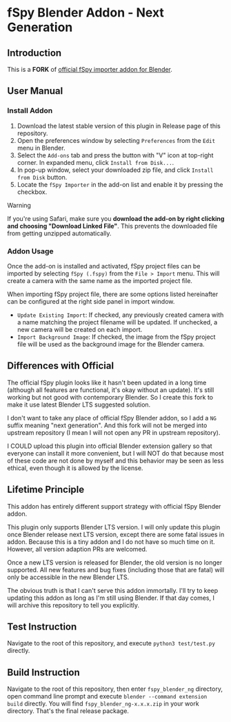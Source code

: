 # fSpy Blender Addon - Next Generation

## Introduction

This is a **FORK** of [official fSpy importer addon for Blender](https://github.com/stuffmatic/fSpy-Blender).

## User Manual

### Install Addon

1. Download the latest stable version of this plugin in Release page of this repository.
1. Open the preferences window by selecting `Preferences` from the `Edit` menu in Blender.
1. Select the `Add-ons` tab and press the button with "V" icon at top-right corner. In expanded menu, click `Install from Disk...`.
1. In pop-up window, select your downloaded zip file, and click `Install from Disk` button.
1. Locate the `fSpy Importer` in the add-on list and enable it by pressing the checkbox.

> [!WARNING]  
> If you're using Safari, make sure you __download the add-on by right clicking and choosing "Download Linked File"__. This prevents the downloaded file from getting unzipped automatically.

### Addon Usage

Once the add-on is installed and activated, fSpy project files can be imported by selecting `fSpy (.fspy)` from the `File > Import` menu. This will create a camera with the same name as the imported project file.

When importing fSpy project file, there are some options listed hereinafter can be configured at the right side panel in import window.

* `Update Existing Import`: If checked, any previously created camera with a name matching the project filename will be updated. If unchecked, a new camera will be created on each import. 
* `Import Background Image`: If checked, the image from the fSpy project file will be used as the background image for the Blender camera.

## Differences with Official

The official fSpy plugin looks like it hasn't been updated in a long time (although all features are functional, it's okay without an update). It's still working but not good with contemporary Blender. So I create this fork to make it use latest Blender LTS suggested solution.

I don't want to take any place of official fSpy Blender addon, so I add a `NG` suffix meaning "next generation". And this fork will not be merged into upstream repository (I mean I will not open any PR in upstream repository).

I COULD upload this plugin into official Blender extension gallery so that everyone can install it more convenient, but I will NOT do that because most of these code are not done by myself and this behavior may be seen as less ethical, even though it is allowed by the license.

## Lifetime Principle

This addon has entirely different support strategy with official fSpy Blender addon.

This plugin only supports Blender LTS version. I will only update this plugin once Blender release next LTS version, except there are some fatal issues in addon. Because this is a tiny addon and I do not have so much time on it. However, all version adaption PRs are welcomed.

Once a new LTS version is released for Blender, the old version is no longer supported. All new features and bug fixes (including those that are fatal) will only be accessible in the new Blender LTS.

The obvious truth is that I can't serve this addon immortally. I'll try to keep updating this addon as long as I'm still using Blender. If that day comes, I will archive this repository to tell you explicitly.

## Test Instruction

Navigate to the root of this repository, and execute `python3 test/test.py` directly.

## Build Instruction

Navigate to the root of this repository, then enter `fspy_blender_ng` directory, open command line prompt and execute `blender --command extension build` directly. You will find `fspy_blender_ng-x.x.x.zip` in your work directory. That's the final release package.
